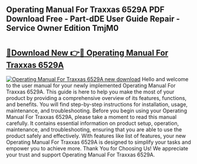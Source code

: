 ## Operating Manual For Traxxas 6529A PDF Download Free - Part-dDE User Guide Repair - Service Owner Edition TmjM0

# <h2><a href="http://bc29117.oget.top/?id=Operating+Manual+For+Traxxas+6529A">🔗Download New 👉🔴 Operating Manual For Traxxas 6529A</a></h2>

[![Operating Manual For Traxxas 6529A new download](https://i.imgur.com/5g1atiW.png)](http://bc29117.oget.top/?id=Operating+Manual+For+Traxxas+6529A)
Hello and welcome to the user manual for your newly implemented Operating Manual For Traxxas 6529A. This guide is here to help you make the most of your product by providing a comprehensive overview of its features, functions, and benefits. You will find step-by-step instructions for installation, usage, maintenance, and troubleshooting. Before you begin using your Operating Manual For Traxxas 6529A, please take a moment to read this manual carefully. It contains essential information on product setup, operation, maintenance, and troubleshooting, ensuring that you are able to use the product safely and effectively. With features like list of features, your new Operating Manual For Traxxas 6529A is designed to simplify your tasks and empower you to achieve more. Thank You for Choosing Us! We appreciate your trust and support Operating Manual For Traxxas 6529A.
